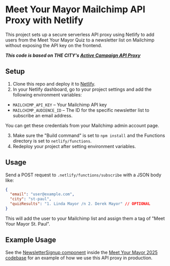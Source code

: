 # Meet Your Mayor Mailchimp API Proxy with Netlify

This project sets up a secure serverless API proxy using Netlify to add users from the
Meet Your Mayor Quiz to a newsletter list on Mailchimp without exposing the API key on the frontend.

**_This code is based on THE CITY's [Active Campaign API Proxy](https://github.com/thecityny/active-campaign-proxy)_**

## Setup

1. Clone this repo and deploy it to [Netlify](www.netlify.com).
2. In your Netlify dashboard, go to your project settings and add the following environment variables:

- `MAILCHIMP_API_KEY` – Your Mailchimp API key
- `MAILCHIMP_AUDIENCE_ID` – The ID for the specific newsletter list to subscribe an email address.

You can get these credentials from your Mailchimp admin account page.

3. Make sure the "Build command" is set to `npm install` and the Functions directory is set to `netlify/functions`.
4. Redeploy your project after setting environment variables.

## Usage

Send a POST request to `.netlify/functions/subscribe` with a JSON body like:

```json
{
  "email": "user@example.com",
  "city": "st-paul",
  "quizResults": "1. Linda Mayor /n 2. Derek Mayor" // OPTIONAL
}
```

This will add the user to your Mailchimp list and assign them a tag of "Meet Your Mayor St. Paul".

## Example Usage

See the [NewsletterSignup component](https://github.com/thecityny/2025-meet-your-mayor/blob/main/src/components/NewsletterSignup.tsx) inside the [Meet Your Mayor 2025 codebase](https://github.com/thecityny/2025-meet-your-mayor/tree/main) for an example of how we use this API proxy in production.
